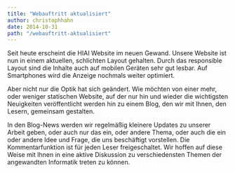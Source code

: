 ```yaml
---
title: "Webauftritt aktualisiert"
author: christophhahn
date: 2014-10-31
path: "/webauftritt-aktualisiert"
---
```


Seit heute erscheint die HIAI Website im neuen Gewand. Unsere Website ist nun in einem aktuellen, schlichten Layout gehalten. Durch das responsible Layout sind die Inhalte auch auf mobilen Geräten sehr gut lesbar. Auf Smartphones wird die Anzeige nochmals weiter optimiert.

Aber nicht nur die Optik hat sich geändert. Wie möchten von einer mehr, oder weniger statischen Website, auf der nur hin und wieder die wichtigsten Neuigkeiten veröffentlicht werden hin zu einem Blog, den wir mit Ihnen, den Lesern, gemeinsam gestalten.

In den Blog-News werden wir regelmäßig kleinere Updates zu unserer Arbeit geben, oder auch nur das ein, oder andere Thema, oder auch die ein oder andere Idee und Frage, die uns beschäftigt vorstellen. Die Kommentarfunktion ist für jeden Leser freigeschaltet. Wir hoffen auf diese Weise mit Ihnen in eine aktive Diskussion zu verschiedensten Themen der angewandten Informatik treten zu können.
